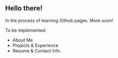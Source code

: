 ## Hello there! 

In the process of learning Github pages. More soon!

To be implemented:
* About Me
* Projects & Experience
* Resume & Contact Info
